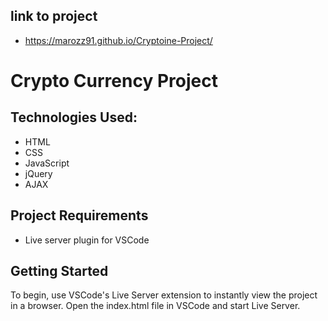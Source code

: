 ## link to project
- https://marozz91.github.io/Cryptoine-Project/

# Crypto Currency Project

## Technologies Used:
- HTML
- CSS
- JavaScript
- jQuery
- AJAX

## Project Requirements
- Live server plugin for VSCode

## Getting Started
To begin, use VSCode's Live Server extension to instantly view the project in a browser. Open the index.html file in VSCode and start Live Server.


